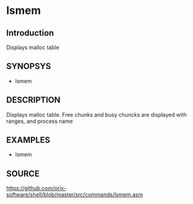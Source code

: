 # lsmem

## Introduction

 Displays malloc table

## SYNOPSYS

+ lsmem

## DESCRIPTION

Displays malloc table. Free chunks and busy chuncks are displayed with ranges, and process name

## EXAMPLES

+ lsmem

## SOURCE

https://github.com/orix-software/shell/blob/master/src/commands/lsmem.asm
